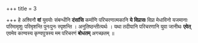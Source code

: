 +++
title = 3

+++
हे अश्विनौ **वां** युवयोः संबन्धीनि **दंसांसि** कर्माणि परिचरणात्मकानि **ये** **विप्रासः** विप्रा मेधाविनो यजमानाः परिमामृशुः परिमृशन्ति पुनःपुनः स्पृशन्ति । अनुतिष्ठन्तीत्यर्थः । यथा तदीयानि परिचरणानि युवा जानीथः **एवेत्** एवमेव काण्वस्य कृण्वपुत्रस्य मम परिचरणं **बोधतम्** अगच्छतम् ॥